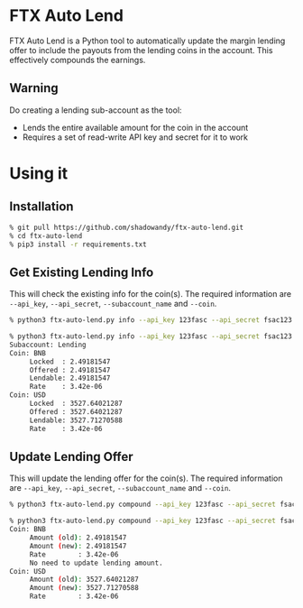 # FTX Auto Lend

FTX Auto Lend is a Python tool to automatically update the margin lending offer to include the payouts from the lending coins in the account. This effectively compounds the earnings.

## Warning

Do creating a lending sub-account as the tool:
* Lends the entire available amount for the coin in the account
* Requires a set of read-write API key and secret for it to work

# Using it

## Installation

```bash
% git pull https://github.com/shadowandy/ftx-auto-lend.git
% cd ftx-auto-lend
% pip3 install -r requirements.txt
```

## Get Existing Lending Info

This will check the existing info for the coin(s). The required information are `--api_key`, `--api_secret`, `--subaccount_name` and `--coin`.

```bash
% python3 ftx-auto-lend.py info --api_key 123fasc --api_secret fsac123 --subaccount_name Lending --coin BTC,ETH
```
```bash
% python3 ftx-auto-lend.py info --api_key 123fasc --api_secret fsac123 --subaccount_name Lending --coin BNB,USD
Subaccount: Lending
Coin: BNB
     Locked  : 2.49181547
     Offered : 2.49181547
     Lendable: 2.49181547
     Rate    : 3.42e-06
Coin: USD
     Locked  : 3527.64021287
     Offered : 3527.64021287
     Lendable: 3527.71270588
     Rate    : 3.42e-06
```

## Update Lending Offer

This will update the lending offer for the coin(s). The required information are `--api_key`, `--api_secret`, `--subaccount_name` and `--coin`.

```bash
% python3 ftx-auto-lend.py compound --api_key 123fasc --api_secret fsac123 --subaccount_name Lending --coin BTC,ETH
```
```bash
% python3 ftx-auto-lend.py compound --api_key 123fasc --api_secret fsac123 --subaccount_name Lending --coin BNB,USD
Coin: BNB
     Amount (old): 2.49181547
     Amount (new): 2.49181547
     Rate        : 3.42e-06
     No need to update lending amount.
Coin: USD
     Amount (old): 3527.64021287
     Amount (new): 3527.71270588
     Rate        : 3.42e-06
```
